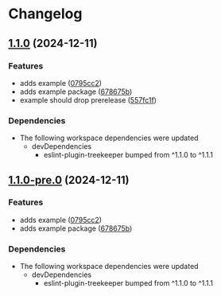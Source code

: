 # Changelog

## [1.1.0](https://github.com/reggi/packages/compare/example-v1.1.0-pre.0...example-v1.1.0) (2024-12-11)


### Features

* adds example ([0795cc2](https://github.com/reggi/packages/commit/0795cc232d921f025441eab55ef2c98e3afd1eae))
* adds example package ([678675b](https://github.com/reggi/packages/commit/678675b7ee9d748caba7e06365da2e3e2456f243))
* example should drop prerelease ([557fc1f](https://github.com/reggi/packages/commit/557fc1f25ffafb3fb2b9ac4d2de29cd47e48abe9))


### Dependencies

* The following workspace dependencies were updated
  * devDependencies
    * eslint-plugin-treekeeper bumped from ^1.1.0 to ^1.1.1

## [1.1.0-pre.0](https://github.com/reggi/packages/compare/example-v1.0.0...example-v1.1.0-pre.0) (2024-12-11)


### Features

* adds example ([0795cc2](https://github.com/reggi/packages/commit/0795cc232d921f025441eab55ef2c98e3afd1eae))
* adds example package ([678675b](https://github.com/reggi/packages/commit/678675b7ee9d748caba7e06365da2e3e2456f243))


### Dependencies

* The following workspace dependencies were updated
  * devDependencies
    * eslint-plugin-treekeeper bumped from ^1.1.0 to ^1.1.1
